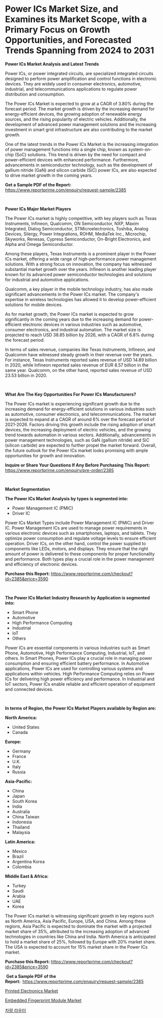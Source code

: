 <p><h1>Power ICs Market Size, and Examines its Market Scope, with a Primary Focus on Growth Opportunities, and Forecasted Trends Spanning from 2024 to 2031</h1></p><p><strong>Power ICs Market Analysis and Latest Trends</strong></p>
<p><p>Power ICs, or power integrated circuits, are specialized integrated circuits designed to perform power amplification and control functions in electronic devices. They are widely used in consumer electronics, automotive, industrial, and telecommunications applications to regulate power distribution and consumption.</p><p>The Power ICs Market is expected to grow at a CAGR of 3.80% during the forecast period. The market growth is driven by the increasing demand for energy-efficient devices, the growing adoption of renewable energy sources, and the rising popularity of electric vehicles. Additionally, the development of advanced power management solutions and the increasing investment in smart grid infrastructure are also contributing to the market growth.</p><p>One of the latest trends in the Power ICs Market is the increasing integration of power management functions into a single chip, known as system-on-chip (SoC) solutions. This trend is driven by the need for compact and power-efficient devices with enhanced performance. Furthermore, advancements in semiconductor technology, such as the development of gallium nitride (GaN) and silicon carbide (SiC) power ICs, are also expected to drive market growth in the coming years.</p></p>
<p><strong>Get a Sample PDF of the Report:&nbsp;</strong> <a href="https://www.reportprime.com/enquiry/request-sample/2385">https://www.reportprime.com/enquiry/request-sample/2385</a></p>
<p>&nbsp;</p>
<p><strong>Power ICs Major Market Players</strong></p>
<p><p>The Power ICs market is highly competitive, with key players such as Texas Instruments, Infineon, Qualcomm, ON Semiconductor, NXP, Maxim Integrated, Dialog Semiconductor, STMicroelectronics, Toshiba, Analog Devices, Silergy, Power Integrations, ROHM, MediaTek Inc., Microchip, Skyworks, Renesas, Cypress Semiconductor, On-Bright Electronics, and Alpha and Omega Semiconductor.</p><p>Among these players, Texas Instruments is a prominent player in the Power ICs market, offering a wide range of high-performance power management solutions. With a strong focus on innovation, the company has witnessed substantial market growth over the years. Infineon is another leading player known for its advanced power semiconductor technologies and solutions for industrial and automotive applications.</p><p>Qualcomm, a key player in the mobile technology industry, has also made significant advancements in the Power ICs market. The company's expertise in wireless technologies has allowed it to develop power-efficient solutions for mobile devices.</p><p>As for market growth, the Power ICs market is expected to grow significantly in the coming years due to the increasing demand for power-efficient electronic devices in various industries such as automotive, consumer electronics, and industrial automation. The market size is projected to reach USD 38.85 billion by 2026, with a CAGR of 6.8% during the forecast period.</p><p>In terms of sales revenue, companies like Texas Instruments, Infineon, and Qualcomm have witnessed steady growth in their revenue over the years. For instance, Texas Instruments reported sales revenue of USD 14.89 billion in 2020, while Infineon reported sales revenue of EUR 8.57 billion in the same year. Qualcomm, on the other hand, reported sales revenue of USD 23.53 billion in 2020.</p></p>
<p>&nbsp;</p>
<p><strong>What Are The Key Opportunities For Power ICs Manufacturers?</strong></p>
<p><p>The Power ICs market is experiencing significant growth due to the increasing demand for energy-efficient solutions in various industries such as automotive, consumer electronics, and telecommunications. The market is expected to expand at a CAGR of around 6% over the forecast period of 2021-2026. Factors driving this growth include the rising adoption of smart devices, the increasing deployment of electric vehicles, and the growing trend towards automation in various sectors. Additionally, advancements in power management technologies, such as GaN (gallium nitride) and SiC (silicon carbide) are expected to further propel the market forward. Overall, the future outlook for the Power ICs market looks promising with ample opportunities for growth and innovation.</p></p>
<p><strong>Inquire or Share Your Questions If Any Before Purchasing This Report:</strong> <a href="https://www.reportprime.com/enquiry/pre-order/2385">https://www.reportprime.com/enquiry/pre-order/2385</a></p>
<p>&nbsp;</p>
<p><strong>Market Segmentation</strong></p>
<p><strong>The Power ICs Market Analysis by types is segmented into:</strong></p>
<p><ul><li>Power Management IC (PMIC)</li><li>Driver IC</li></ul></p>
<p><p>Power ICs Market Types include Power Management IC (PMIC) and Driver IC. Power Management ICs are used to manage power requirements in various electronic devices such as smartphones, laptops, and tablets. They optimize power consumption and regulate voltage levels to ensure efficient operation. Driver ICs, on the other hand, control the power supplied to components like LEDs, motors, and displays. They ensure that the right amount of power is delivered to these components for proper functionality and performance. Both types play a crucial role in the power management and efficiency of electronic devices.</p></p>
<p><strong>Purchase this Report:&nbsp;</strong><a href="https://www.reportprime.com/checkout?id=2385&price=3590">https://www.reportprime.com/checkout?id=2385&price=3590</a></p>
<p>&nbsp;</p>
<p><strong>The Power ICs Market Industry Research by Application is segmented into:</strong></p>
<p><ul><li>Smart Phone</li><li>Automotive</li><li>High Performance Computing</li><li>Industrial</li><li>IoT</li><li>Others</li></ul></p>
<p><p>Power ICs are essential components in various industries such as Smart Phone, Automotive, High Performance Computing, Industrial, IoT, and others. In Smart Phones, Power ICs play a crucial role in managing power consumption and ensuring efficient battery performance. In Automotive applications, Power ICs are used for controlling various systems and applications within vehicles. High Performance Computing relies on Power ICs for delivering high power efficiency and performance. In Industrial and IoT sectors, Power ICs enable reliable and efficient operation of equipment and connected devices.</p></p>
<p>&nbsp;</p>
<p><strong>In terms of Region, the Power ICs Market Players available by Region are:</strong></p>
<p>
    <p> <strong> North America: </strong>
        <ul>
            <li>United States</li>
            <li>Canada</li>
        </ul>
        </p> 
    <p> <strong> Europe: </strong>
        <ul>
            <li>Germany</li>
            <li>France</li>
            <li>U.K.</li>
            <li>Italy</li>
            <li>Russia</li>
        </ul>
        </p> 
    <p> <strong> Asia-Pacific: </strong>
        <ul>
            <li>China</li>
            <li>Japan</li>
            <li>South Korea</li>
            <li>India</li>
            <li>Australia</li>
            <li>China Taiwan</li>
            <li>Indonesia</li>
            <li>Thailand</li>
            <li>Malaysia</li>
        </ul>
        </p> 
    <p> <strong> Latin America: </strong>
        <ul>
            <li>Mexico</li>
            <li>Brazil</li>
            <li>Argentina Korea</li>
            <li>Colombia</li>
        </ul>
        </p> 
    <p> <strong> Middle East & Africa: </strong>
        <ul>
            <li>Turkey</li>
            <li>Saudi</li>
            <li>Arabia</li>
            <li>UAE</li>
            <li>Korea</li>
        </ul>
    </p>
    </p>
<p><p>The Power ICs market is witnessing significant growth in key regions such as North America, Asia Pacific, Europe, USA, and China. Among these regions, Asia Pacific is expected to dominate the market with a projected market share of 35%, attributed to the increasing adoption of advanced technologies in countries like China and India. North America is anticipated to hold a market share of 25%, followed by Europe with 20% market share. The USA is expected to account for 15% market share in the Power ICs market.</p></p>
<p><strong>Purchase this Report: </strong><a href="https://www.reportprime.com/checkout?id=2385&price=3590">https://www.reportprime.com/checkout?id=2385&price=3590</a></p>
<p>&nbsp;<strong>Get a Sample PDF of the Report:&nbsp;&nbsp;</strong><a href="https://www.reportprime.com/enquiry/request-sample/2385">https://www.reportprime.com/enquiry/request-sample/2385</a></p>
<p><strong></strong></p>
<p><p><a href="https://github.com/bobicer/Market-Research-Report-List-2/blob/main/printed-electronics-market.md">Printed Electronics Market</a></p><p><a href="https://github.com/timeliteaut/Market-Research-Report-List-2/blob/main/embedded-fingerprint-module-market.md">Embedded Fingerprint Module Market</a></p><p><a href="https://github.com/JonHarrtis67676y/Market-Research-Report-List-1/blob/main/746457210502.md">차량 라우터</a></p></p>